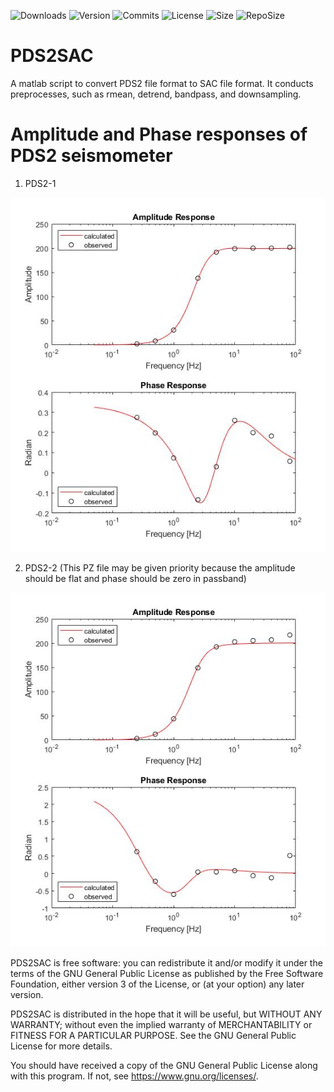 ![Downloads](https://img.shields.io/github/downloads/YoushanLiu/PDS2SAC/total)
![Version](https://img.shields.io/github/v/release/YoushanLiu/PDS2SAC)
![Commits](https://img.shields.io/github/commit-activity/m/YoushanLiu/PDS2SAC)
![License](https://img.shields.io/github/license/YoushanLiu/PDS2SAC)
![Size](https://img.shields.io/github/languages/code-size/YoushanLiu/PDS2SAC)
![RepoSize](https://img.shields.io/github/repo-size/YoushanLiu/PDS2SAC)
# PDS2SAC
A matlab script to convert PDS2 file format to SAC file format.
It conducts preprocesses, such as rmean, detrend, bandpass, and downsampling.

# Amplitude and Phase responses of PDS2 seismometer

1. PDS2-1

![Image_text](https://github.com/YoushanLiu/PDS2SAC/blob/main/images/PDS2-1.jpg)

2. PDS2-2 (This PZ file may be given priority because the amplitude should be flat and phase should be zero in passband)

![Image text](https://github.com/YoushanLiu/PDS2SAC/blob/main/images/PDS2-2.jpg)


PDS2SAC is free software: you can redistribute it and/or modify it under the terms of the GNU General Public License as published by the Free Software Foundation, either version 3 of the License, or (at your option) any later version.

PDS2SAC is distributed in the hope that it will be useful, but WITHOUT ANY WARRANTY; without even the implied warranty of MERCHANTABILITY or FITNESS FOR A PARTICULAR PURPOSE. See the GNU General Public License for more details.

You should have received a copy of the GNU General Public License along with this program. If not, see https://www.gnu.org/licenses/.
